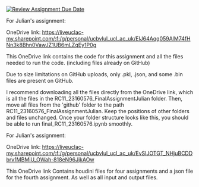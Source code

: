 [![Review Assignment Due Date](https://classroom.github.com/assets/deadline-readme-button-24ddc0f5d75046c5622901739e7c5dd533143b0c8e959d652212380cedb1ea36.svg)](https://classroom.github.com/a/YmApcLfC)

For Julian's assignment:

OneDrive link: https://liveuclac-my.sharepoint.com/:f:/g/personal/ucbvlul_ucl_ac_uk/ElJ64Aqq059AlM74fHNn3k8Bhn0VawJZ1UB6mLZqEy1P0g

This OneDrive link contains the code for this assignment and all the files needed to run the code. (including files already on GitHub)

Due to size limitations on GitHub uploads, only .pkl, .json, and some .bin files are present on GitHub.

I recommend downloading all the files directly from the OneDrive link, which is all the files in the RC11_23160576_FinalAssignmentJulian folder. Then, move all files from the 'github' folder to the path RC11_23160576_FinalAssignmentJulian. Keep the positions of other folders and files unchanged. Once your folder structure looks like this, you should be able to run final_RC11_23160576.ipynb smoothly.

For Julian's assignment:

OneDrive link:  https://liveuclac-my.sharepoint.com/:f:/g/personal/ucbvlul_ucl_ac_uk/EvSIJOTGT_NHjuBCDDbrv1MBMiU_OWah-818eN96JjkAOw

This OneDrive link Contains houdini files for four assignments and a json file for the fourth assignment. As well as all input and output files.
